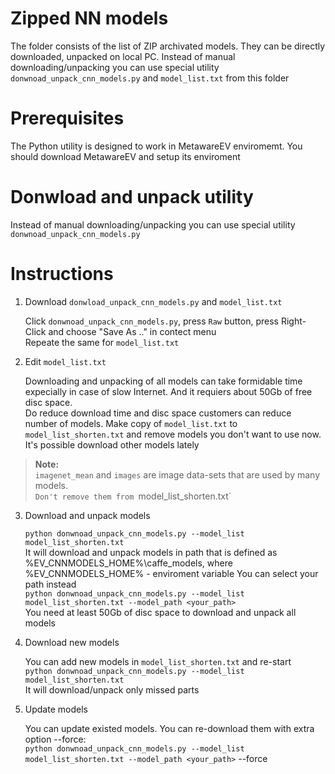 
Zipped NN models
================

The folder consists of the list of ZIP archivated models. They can be
directly downloaded, unpacked on local PC.
Instead of manual downloading/unpacking you can use special utility  
`donwnoad_unpack_cnn_models.py` and `model_list.txt` from this folder  


Prerequisites
===========================
The Python utility is designed to work in MetawareEV enviromemt.
You should download MetawareEV and setup its enviroment

Donwload and unpack utility
===========================
Instead of manual downloading/unpacking you can use special utility  
`donwnoad_unpack_cnn_models.py`

Instructions
===========================
1. Download `donwload_unpack_cnn_models.py` and `model_list.txt`

   Click `donwnoad_unpack_cnn_models.py`, press `Raw` button, press Right-Click and choose "Save As .." in contect menu  
   Repeate the same for `model_list.txt`
   
2. Edit `model_list.txt`
     
   Downloading and unpacking of all models can take formidable time expecially in case of slow Internet. And it requiers about 50Gb of free disc space.  
   Do reduce download time and disc space customers can reduce number of models. 
   Make copy of `model_list.txt` to `model_list_shorten.txt` and remove models you don't want to use now.
   It's possible download other models lately  
> **Note:**  
> `imagenet_mean` and `images` are image data-sets that are used by many models.  
> `Don't remove them from `model_list_shorten.txt`  

3. Download and unpack models

   `python donwnoad_unpack_cnn_models.py --model_list
   model_list_shorten.txt`  
   It will download and unpack models in path that is defined as
   %EV_CNNMODELS_HOME%\caffe_models, where %EV_CNNMODELS_HOME% -
   enviroment variable
   You can select your path instead  
   `python donwnoad_unpack_cnn_models.py --model_list
   model_list_shorten.txt --model_path <your_path>`  
   You need at least 50Gb of disc space to download and unpack all models

4. Download new models

   You can add new models in `model_list_shorten.txt` and re-start  
   `python donwnoad_unpack_cnn_models.py --model_list
   model_list_shorten.txt`  
   It will download/unpack only missed parts

5. Update models

   You can update existed models. You can re-download them with extra option --force:  
   `python donwnoad_unpack_cnn_models.py --model_list
   model_list_shorten.txt --model_path <your_path>` --force  

